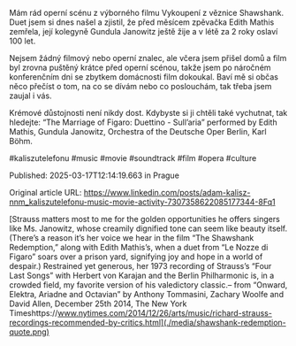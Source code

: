 Mám rád operní scénu z výborného filmu Vykoupení z věznice Shawshank. Duet jsem si dnes našel a zjistil, že před měsícem zpěvačka Edith Mathis zemřela, její kolegyně Gundula Janowitz ještě žije a v létě za 2 roky oslaví 100 let.


Nejsem žádný filmový nebo operní znalec, ale včera jsem přišel domů a film byl zrovna puštěný krátce před operní scénou, takže jsem po náročném konferenčním dni se zbytkem domácnosti film dokoukal. Baví mě si občas něco přečíst o tom, na co se dívám nebo co poslouchám, tak třeba jsem zaujal i vás.


Krémové důstojnosti není nikdy dost. Kdybyste si ji chtěli také vychutnat, tak hledejte: “The Marriage of Figaro: Duettino - Sull’aria” performed by Edith Mathis, Gundula Janowitz, Orchestra of the Deutsche Oper Berlin, Karl Böhm.


#kaliszutelefonu #music #movie #soundtrack #film #opera #culture


Published: 2025-03-17T12:14:19.663 in Prague

Original article URL: https://www.linkedin.com/posts/adam-kalisz-nnm_kaliszutelefonu-music-movie-activity-7307358622085177344-8Fq1

[Strauss matters most to me for the golden opportunities he offers singers like Ms. Janowitz, whose creamily dignified tone can seem like beauty itself. (There’s a reason it’s her voice we hear in the film “The Shawshank Redemption,” along with Edith Mathis’s, when a duet from “Le Nozze di Figaro” soars over a prison yard, signifying joy and hope in a world of despair.) Restrained yet generous, her 1973 recording of Strauss’s “Four Last Songs” with Herbert von Karajan and the Berlin Philharmonic is, in a crowded field, my favorite version of his valedictory classic.– from “Onward, Elektra, Ariadne and Octavian” by Anthony Tommasini, Zachary Woolfe and David Allen, December 25th 2014, The New York Timeshttps://www.nytimes.com/2014/12/26/arts/music/richard-strauss-recordings-recommended-by-critics.html](./media/shawshank-redemption-quote.png)